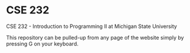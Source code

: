 # CSE 232
CSE 232 - Introduction to Programming II at Michigan State University

This repository can be pulled-up from any page of the website simply by pressing G on your keyboard.
